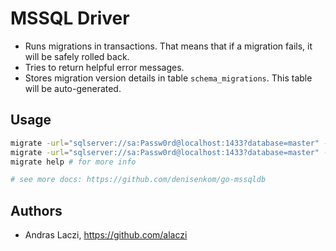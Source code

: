 # MSSQL Driver

* Runs migrations in transactions.
  That means that if a migration fails, it will be safely rolled back.
* Tries to return helpful error messages.
* Stores migration version details in table ``schema_migrations``.
  This table will be auto-generated.


## Usage

```bash
migrate -url="sqlserver://sa:Passw0rd@localhost:1433?database=master" -path ./db/migrations create add_field_to_table
migrate -url="sqlserver://sa:Passw0rd@localhost:1433?database=master" -path ./db/migrations up
migrate help # for more info

# see more docs: https://github.com/denisenkom/go-mssqldb
```

## Authors

* Andras Laczi, https://github.com/alaczi
